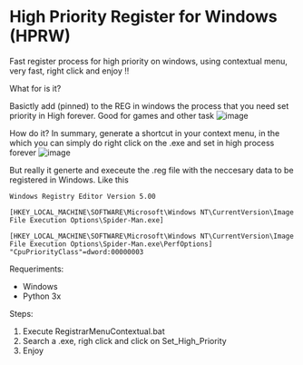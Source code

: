 # High Priority Register for Windows (HPRW)
Fast register process for high priority on windows, using contextual menu, very fast, right click and enjoy !!

What for is it?

Basictly add (pinned) to the REG in windows the process that you need set priority in High forever. Good for games and other task
![image](https://user-images.githubusercontent.com/14153649/203855395-a16e0703-eb23-42a2-b508-c6427244261e.png)

How do it?
In summary, generate a shortcut in your context menu, in the which you can simply do right click on the .exe and set in high process forever
![image](https://user-images.githubusercontent.com/14153649/203855792-c677c4e7-1d59-47c2-af86-2237b183b9df.png)

But really it generte and execeute the .reg file with the neccesary data to be registered in Windows.
Like this

```
Windows Registry Editor Version 5.00

[HKEY_LOCAL_MACHINE\SOFTWARE\Microsoft\Windows NT\CurrentVersion\Image File Execution Options\Spider-Man.exe]

[HKEY_LOCAL_MACHINE\SOFTWARE\Microsoft\Windows NT\CurrentVersion\Image File Execution Options\Spider-Man.exe\PerfOptions]
"CpuPriorityClass"=dword:00000003
```


Requeriments:
- Windows
- Python 3x

Steps:
1) Execute RegistrarMenuContextual.bat
2) Search a .exe, righ click and  click on Set_High_Priority
3) Enjoy
